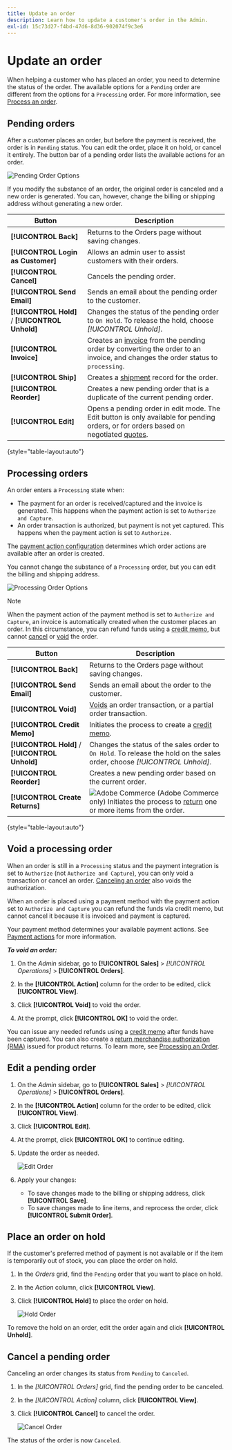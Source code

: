 ```yaml
---
title: Update an order
description: Learn how to update a customer's order in the Admin.
exl-id: 15c73d27-f4bd-47d6-8d36-902074f9c3e6
---
```

# Update an order

When helping a customer who has placed an order, you need to determine the status of the order. The available options for a `Pending` order are different from the options for a `Processing` order. For more information, see [Process an order](order-processing.md).

## Pending orders

After a customer places an order, but before the payment is received, the order is in `Pending` status. You can edit the order, place it on hold, or cancel it entirely. The button bar of a pending order lists the available actions for an order.

![Pending Order Options](./assets/order-button-bar-pending.png)<!-- zoom -->

If you modify the substance of an order, the original order is canceled and a new order is generated. You can, however, change the billing or shipping address without generating a new order.

|Button|Description|
|--- |--- |
|**[!UICONTROL Back]**|Returns to the Orders page without saving changes.|
|**[!UICONTROL Login as Customer]**|Allows an admin user to assist customers with their orders.|
|**[!UICONTROL Cancel]**|Cancels the pending order.|
|**[!UICONTROL Send Email]**|Sends an email about the pending order to the customer.|
|**[!UICONTROL Hold]** / **[!UICONTROL Unhold]**|Changes the status of the pending order to `On Hold`. To release the hold, choose _[!UICONTROL Unhold]_.|
|**[!UICONTROL Invoice]**|Creates an [invoice](invoices.md#create-an-invoice) from the pending order by converting the order to an invoice, and changes the order status to `processing`.|
|**[!UICONTROL Ship]**|Creates a [shipment](shipments.md#create-a-shipment) record for the order.|
|**[!UICONTROL Reorder]**|Creates a new pending order that is a duplicate of the current pending order.|
|**[!UICONTROL Edit]**|Opens a pending order in edit mode. The Edit button is only available for pending orders, or for orders based on negotiated [quotes](../b2b/quotes.md).|

{style="table-layout:auto"}

## Processing orders

An order enters a `Processing` state when:

* The payment for an order is received/captured and the invoice is generated. This happens when the payment action is set to `Authorize and Capture`.
* An order transaction is authorized, but payment is not yet captured. This happens when the payment action is set to `Authorize`.

The [payment action configuration](../configuration-reference/sales/payment-methods.md#payment-actions) determines which order actions are available after an order is created.

You cannot change the substance of a `Processing` order, but you can edit the billing and shipping address.

![Processing Order Options](./assets/order-button-bar-processing.png)<!-- zoom -->

>[!NOTE]
>
>When the payment action of the payment method is set to `Authorize and Capture`, an invoice is automatically created when the customer places an order. In this circumstance, you can refund funds using a [credit memo](credit-memo-create.md), but cannot [cancel](#cancel-a-pending-order) or [void](#void-a-processing-order) the order.

|Button|Description|
|--- |--- |
|**[!UICONTROL Back]**|Returns to the Orders page without saving changes.|
|**[!UICONTROL Send Email]**|Sends an email about the order to the customer.|
|**[!UICONTROL Void]**|[Voids](#void-a-processing-order) an order transaction, or a partial order transaction.|
|**[!UICONTROL Credit Memo]**|Initiates the process to create a [credit memo](credit-memo-create.md).|
|**[!UICONTROL Hold]** / **[!UICONTROL Unhold]**|Changes the status of the sales order to `On Hold`. To release the hold on the sales order, choose _[!UICONTROL Unhold]_.|
|**[!UICONTROL Reorder]**|Creates a new pending order based on the current order.|
|**[!UICONTROL Create Returns]**|![Adobe Commerce](../assets/adobe-logo.svg) (Adobe Commerce only) Initiates the process to [return](returns.md) one or more items from the order.|

{style="table-layout:auto"}

## Void a processing order

When an order is still in a `Processing` status and the payment integration is set to `Authorize` (not `Authorize and Capture`), you can only void a transaction or cancel an order. [Canceling an order](#cancel-a-pending-order) also voids the authorization.

When an order is placed using a payment method with the payment action set to `Authorize and Capture` you can refund the funds via credit memo,  but cannot cancel it because it is invoiced and payment is captured.

Your payment method determines your available payment actions. See [Payment actions](../configuration-reference/sales/payment-methods.md#payment-actions) for more information.

**_To void an order:_**

1. On the _Admin_ sidebar, go to **[!UICONTROL Sales]** > _[!UICONTROL Operations]_  > **[!UICONTROL Orders]**.

1. In the **[!UICONTROL Action]** column for the order to be edited, click **[!UICONTROL View]**.

1. Click **[!UICONTROL Void]** to void the order.

1. At the prompt, click **[!UICONTROL OK]** to void the order.

You can issue any needed refunds using a [credit memo](credit-memo-create.md) after funds have been captured. You can also create a [return merchandise authorization (RMA)](returns.md) issued for product returns. To learn more, see [Processing an Order](order-processing.md).

## Edit a pending order

1. On the _Admin_ sidebar, go to **[!UICONTROL Sales]** > _[!UICONTROL Operations]_  > **[!UICONTROL Orders]**.

1. In the **[!UICONTROL Action]** column for the order to be edited, click **[!UICONTROL View]**.

1. Click **[!UICONTROL Edit]**.

1. At the prompt, click **[!UICONTROL OK]** to continue editing.

1. Update the order as needed.

    ![Edit Order](./assets/order-edit.png)<!-- zoom -->

1. Apply your changes:
   * To save changes made to the billing or shipping address, click **[!UICONTROL Save]**.
   * To save changes made to line items, and reprocess the order, click **[!UICONTROL Submit Order]**.

## Place an order on hold

If the customer's preferred method of payment is not available or if the item is temporarily out of stock, you can place the order on hold.

1. In the _Orders_ grid, find the `Pending` order that you want to place on hold.

1. In the _Action_ column, click **[!UICONTROL View]**.

1. Click **[!UICONTROL Hold]** to place the order on hold.

    ![Hold Order](./assets/order-hold.png)<!-- zoom -->

To remove the hold on an order, edit the order again and click **[!UICONTROL Unhold]**.

## Cancel a pending order

Canceling an order changes its status from `Pending` to `Canceled`.

1. In the _[!UICONTROL Orders]_ grid, find the pending order to be canceled.

1. In the _[!UICONTROL Action]_ column, click **[!UICONTROL View]**.

1. Click **[!UICONTROL Cancel]** to cancel the order.

   ![Cancel Order](./assets/order-cancel.png)<!-- zoom -->

The status of the order is now `Canceled`.
